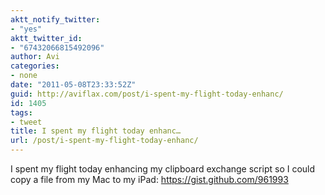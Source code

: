```yaml
---
aktt_notify_twitter:
- "yes"
aktt_twitter_id:
- "67432066815492096"
author: Avi
categories:
- none
date: "2011-05-08T23:33:52Z"
guid: http://aviflax.com/post/i-spent-my-flight-today-enhanc/
id: 1405
tags:
- tweet
title: I spent my flight today enhanc…
url: /post/i-spent-my-flight-today-enhanc/
---
```

I spent my flight today enhancing my clipboard exchange script so I could copy a file from my Mac to my iPad: <a href="https://gist.github.com/961993" rel="nofollow">https://gist.github.com/961993</a>